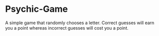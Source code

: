 # Psychic-Game
A simple game that randomly chooses a letter. Correct guesses will earn you a point whereas incorrect guesses will cost you a point. 